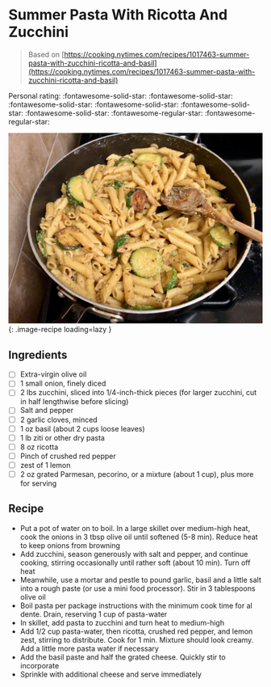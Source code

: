 <!-- Needs Manual Review -->

# Summer Pasta With Ricotta And Zucchini

> Based on [https://cooking.nytimes.com/recipes/1017463-summer-pasta-with-zucchini-ricotta-and-basil](https://cooking.nytimes.com/recipes/1017463-summer-pasta-with-zucchini-ricotta-and-basil)

<!-- {cts} rating=3; (User can specify rating on scale of 1-5) -->
Personal rating: :fontawesome-solid-star: :fontawesome-solid-star: :fontawesome-solid-star: :fontawesome-solid-star: :fontawesome-solid-star: :fontawesome-solid-star: :fontawesome-regular-star: :fontawesome-regular-star:
<!-- {cte} -->

<!-- {cts} name_image=summer_pasta_with_ricotta_and_zucchini.jpeg; (User can specify image name) -->
![summer_pasta_with_ricotta_and_zucchini.jpeg](./summer_pasta_with_ricotta_and_zucchini.jpeg){: .image-recipe loading=lazy }
<!-- {cte} -->

## Ingredients

* [ ] Extra-virgin olive oil
* [ ] 1 small onion, finely diced
* [ ] 2 lbs zucchini, sliced into 1/4-inch-thick pieces (for larger zucchini, cut in half lengthwise before slicing)
* [ ] Salt and pepper
* [ ] 2 garlic cloves, minced
* [ ] 1 oz basil (about 2 cups loose leaves)
* [ ] 1 lb ziti or other dry pasta
* [ ] 8 oz ricotta
* [ ] Pinch of crushed red pepper
* [ ] zest of 1 lemon
* [ ] 2 oz grated Parmesan, pecorino, or a mixture (about 1 cup), plus more for serving

## Recipe

* Put a pot of water on to boil. In a large skillet over medium-high heat, cook the onions in 3 tbsp olive oil until softened (5-8 min). Reduce heat to keep onions from browning
* Add zucchini, season generously with salt and pepper, and continue cooking, stirring occasionally until rather soft (about 10 min). Turn off heat
* Meanwhile, use a mortar and pestle to pound garlic, basil and a little salt into a rough paste (or use a mini food processor). Stir in 3 tablespoons olive oil
* Boil pasta per package instructions with the minimum cook time for al dente. Drain, reserving 1 cup of pasta-water
* In skillet, add pasta to zucchini and turn heat to medium-high
* Add 1/2 cup pasta-water, then ricotta, crushed red pepper, and lemon zest, stirring to distribute. Cook for 1 min. Mixture should look creamy. Add a little more pasta water if necessary
* Add the basil paste and half the grated cheese. Quickly stir to incorporate
* Sprinkle with additional cheese and serve immediately
